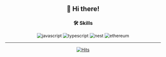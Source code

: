<div align=center> 
  
## 👋 Hi there!


  

### 🛠 Skills

![javascript](https://img.shields.io/badge/Javascript-F7DF1E?style=flat-square&logo=Javascript&logoColor=black)
![typescript](https://img.shields.io/badge/Typescript-3178C6?style=flat-square&logo=Typescript&logoColor=white)
![nest](https://img.shields.io/badge/NestJS-E0234E?style=flat-square&logo=NestJS&logoColor=white)
![ethereum](https://img.shields.io/badge/Ethereum-3C3C3D?style=flat-square&logo=Ethereum&logoColor=white)



<!--
---
[![fetch's GitHub stats](https://github-readme-stats.vercel.app/api?username=ch-4ml&show_icons=true&theme=tokyonight)](https://github.com/anuraghazra/github-readme-stats)|[![Top Langs](https://github-readme-stats.vercel.app/api/top-langs/?username=ch-4ml&layout=compact&theme=tokyonight)](https://github.com/ch-4ml/github-readme-stats)
:-:|:-:

[![Solved.ac 프로필](http://mazassumnida.wtf/api/v2/generate_badge?boj=fetch)](https://solved.ac/fetch)|![mazandi profile](http://mazandi.herokuapp.com/api?handle=fetch&theme=warm)
:-:|:-:
-->
---


[![Hits](https://hits.seeyoufarm.com/api/count/incr/badge.svg?url=https%3A%2F%2Fgithub.com%2Fch-4ml&count_bg=%23C5F1FF&title_bg=%23DADADA&icon=&icon_color=%23E7E7E7&title=hits&edge_flat=false)](https://hits.seeyoufarm.com)

</div>
<!--
**ch-4ml/ch-4ml** is a ✨ _special_ ✨ repository because its `README.md` (this file) appears on your GitHub profile.

Here are some ideas to get you started:

- 🔭 I’m currently working on ...
- 🌱 I’m currently learning ...
- 👯 I’m looking to collaborate on ...
- 🤔 I’m looking for help with ...
- 💬 Ask me about ...
- 📫 How to reach me: ...
- 😄 Pronouns: ...
- ⚡ Fun fact: ...
-->

